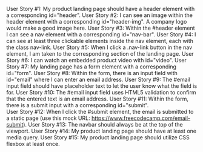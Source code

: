 User Story #1: My product landing page should have a header element with a corresponding id="header".
User Story #2: I can see an image within the header element with a corresponding id="header-img". A company logo would make a good image here.
User Story #3: Within the #header element I can see a nav element with a corresponding id="nav-bar".
User Story #4: I can see at least three clickable elements inside the nav element, each with the class nav-link.
User Story #5: When I click a .nav-link button in the nav element, I am taken to the corresponding section of the landing page.
User Story #6: I can watch an embedded product video with id="video".
User Story #7: My landing page has a form element with a corresponding id="form".
User Story #8: Within the form, there is an input field with id="email" where I can enter an email address.
User Story #9: The #email input field should have placeholder text to let the user know what the field is for.
User Story #10: The #email input field uses HTML5 validation to confirm that the entered text is an email address.
User Story #11: Within the form, there is a submit input with a corresponding id="submit".\
User Story #12: When I click the #submit element, the email is submitted to a static page (use this mock URL: https://www.freecodecamp.com/email-submit).
User Story #13: The navbar should always be at the top of the viewport.
User Story #14: My product landing page should have at least one media query.
User Story #15: My product landing page should utilize CSS flexbox at least once.
